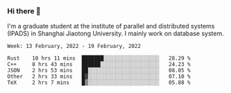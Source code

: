 ### Hi there 👋

I'm a graduate student at the institute of parallel and distributed systems (IPADS) in Shanghai Jiaotong University. I mainly work on database system.

<!--START_SECTION:waka-->
```text
Week: 13 February, 2022 - 19 February, 2022

Rust    10 hrs 11 mins  ███████░░░░░░░░░░░░░░░░░░   28.29 % 
C++     8 hrs 43 mins   ██████░░░░░░░░░░░░░░░░░░░   24.23 % 
JSON    2 hrs 53 mins   ██░░░░░░░░░░░░░░░░░░░░░░░   08.05 % 
Other   2 hrs 33 mins   █▓░░░░░░░░░░░░░░░░░░░░░░░   07.10 % 
TeX     2 hrs 7 mins    █▒░░░░░░░░░░░░░░░░░░░░░░░   05.88 % 
```
<!--END_SECTION:waka-->

<!--
**yqmmm/yqmmm** is a ✨ _special_ ✨ repository because its `README.md` (this file) appears on your GitHub profile.

Here are some ideas to get you started:

- 🔭 I’m currently working on ...
- 🌱 I’m currently learning ...
- 👯 I’m looking to collaborate on ...
- 🤔 I’m looking for help with ...
- 💬 Ask me about ...
- 📫 How to reach me: ...
- 😄 Pronouns: ...
- ⚡ Fun fact: ...
-->
